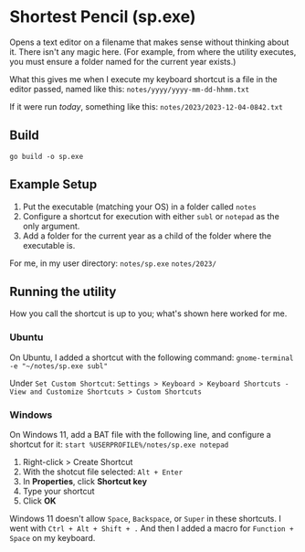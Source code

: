 # Shortest Pencil (sp.exe)

Opens a text editor on a filename that makes sense without thinking about it.
There isn't any magic here. (For example, from where the utility executes, you must ensure a folder named for the current year exists.)

What this gives me when I execute my keyboard shortcut is a file in the editor passed, named like this:
`notes/yyyy/yyyy-mm-dd-hhmm.txt`

If it were run *today*, something like this:
`notes/2023/2023-12-04-0842.txt`

## Build

`go build -o sp.exe`

## Example Setup

1. Put the executable (matching your OS) in a folder called `notes`
1. Configure a shortcut for execution with either `subl` or `notepad` as the only argument.
1. Add a folder for the current year as a child of the folder where the executable is.

For me, in my user directory:
`notes/sp.exe`
`notes/2023/`

## Running the utility

How you call the shortcut is up to you; what's shown here worked for me.

### Ubuntu

On Ubuntu, I added a shortcut with the following command:
`gnome-terminal -e "~/notes/sp.exe subl"`

Under `Set Custom Shortcut`:
`Settings > Keyboard > Keyboard Shortcuts - View and Customize Shortcuts > Custom Shortcuts`

### Windows

On Windows 11, add a BAT file with the following line, and configure a shortcut for it:
`start %USERPROFILE%/notes/sp.exe notepad`

1. Right-click > Create Shortcut
1. With the shotcut file selected: `Alt + Enter`
1. In **Properties**, click **Shortcut key**
1. Type your shortcut
1. Click **OK**

Windows 11 doesn't allow `Space`, `Backspace`, or `Super` in these shortcuts. I went with `Ctrl + Alt + Shift + .` And then I added a macro for `Function + Space` on my keyboard.
